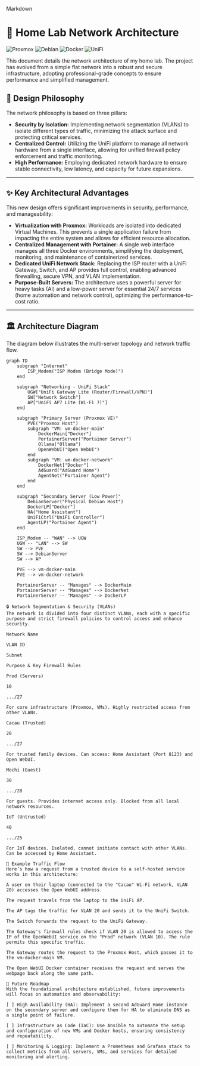 Markdown
# 🚀 Home Lab Network Architecture
![Proxmox](https://img.shields.io/badge/Proxmox-E52F5A?style=for-the-badge&logo=proxmox&logoColor=white)
![Debian](https://img.shields.io/badge/Debian-A81D33?style=for-the-badge&logo=debian&logoColor=white)
![Docker](https://img.shields.io/badge/Docker-2496ED?style=for-the-badge&logo=docker&logoColor=white)
![UniFi](https://img.shields.io/badge/UniFi-0056B3?style=for-the-badge&logo=ubiquiti&logoColor=white)

This document details the network architecture of my home lab. The project has evolved from a simple flat network into a robust and secure infrastructure, adopting professional-grade concepts to ensure performance and simplified management.

## 🎯 Design Philosophy

The network philosophy is based on three pillars:

* **Security by Isolation:** Implementing network segmentation (VLANs) to isolate different types of traffic, minimizing the attack surface and protecting critical services.
* **Centralized Control:** Utilizing the UniFi platform to manage all network hardware from a single interface, allowing for unified firewall policy enforcement and traffic monitoring.
* **High Performance:** Employing dedicated network hardware to ensure stable connectivity, low latency, and capacity for future expansions.

---

## ✨ Key Architectural Advantages

This new design offers significant improvements in security, performance, and manageability:

* **Virtualization with Proxmox:** Workloads are isolated into dedicated Virtual Machines. This prevents a single application failure from impacting the entire system and allows for efficient resource allocation.
* **Centralized Management with Portainer:** A single web interface manages all three Docker environments, simplifying the deployment, monitoring, and maintenance of containerized services.
* **Dedicated UniFi Network Stack:** Replacing the ISP router with a UniFi Gateway, Switch, and AP provides full control, enabling advanced firewalling, secure VPN, and VLAN implementation.
* **Purpose-Built Servers:** The architecture uses a powerful server for heavy tasks (AI) and a low-power server for essential 24/7 services (home automation and network control), optimizing the performance-to-cost ratio.

---

## 🏛️ Architecture Diagram

The diagram below illustrates the multi-server topology and network traffic flow.

```mermaid
graph TD
    subgraph "Internet"
        ISP_Modem("ISP Modem (Bridge Mode)")
    end

    subgraph "Networking - UniFi Stack"
        UGW["UniFi Gateway Lite (Router/Firewall/VPN)"]
        SW["Network Switch"]
        AP["UniFi AP7 Lite (Wi-Fi 7)"]
    end

    subgraph "Primary Server (Proxmox VE)"
        PVE("Proxmox Host")
        subgraph "VM: vm-docker-main"
            DockerMain["Docker"]
            PortainerServer("Portainer Server")
            Ollama("Ollama")
            OpenWebUI("Open WebUI")
        end
        subgraph "VM: vm-docker-network"
            DockerNet["Docker"]
            AdGuard("AdGuard Home")
            AgentNet("Portainer Agent")
        end
    end

    subgraph "Secondary Server (Low Power)"
        DebianServer("Physical Debian Host")
        DockerLP["Docker"]
        HA("Home Assistant")
        UniFiCtrl("UniFi Controller")
        AgentLP("Portainer Agent")
    end

    ISP_Modem -- "WAN" --> UGW
    UGW -- "LAN" --> SW
    SW --> PVE
    SW --> DebianServer
    SW --> AP

    PVE --> vm-docker-main
    PVE --> vm-docker-network

    PortainerServer -- "Manages" --> DockerMain
    PortainerServer -- "Manages" --> DockerNet
    PortainerServer -- "Manages" --> DockerLP
    
🔒 Network Segmentation & Security (VLANs)
The network is divided into four distinct VLANs, each with a specific purpose and strict firewall policies to control access and enhance security.

Network Name

VLAN ID

Subnet

Purpose & Key Firewall Rules

Prod (Servers)

10

.../27

For core infrastructure (Proxmox, VMs). Highly restricted access from other VLANs.

Cacau (Trusted)

20

.../27

For trusted family devices. Can access: Home Assistant (Port 8123) and Open WebUI.

Mochi (Guest)

30

.../28

For guests. Provides internet access only. Blocked from all local network resources.

IoT (Untrusted)

40

.../25

For IoT devices. Isolated, cannot initiate contact with other VLANs. Can be accessed by Home Assistant.

🚦 Example Traffic Flow
Here’s how a request from a trusted device to a self-hosted service works in this architecture:

A user on their laptop (connected to the "Cacau" Wi-Fi network, VLAN 20) accesses the Open WebUI address.

The request travels from the laptop to the UniFi AP.

The AP tags the traffic for VLAN 20 and sends it to the UniFi Switch.

The Switch forwards the request to the UniFi Gateway.

The Gateway's firewall rules check if VLAN 20 is allowed to access the IP of the OpenWebUI service on the "Prod" network (VLAN 10). The rule permits this specific traffic.

The Gateway routes the request to the Proxmox Host, which passes it to the vm-docker-main VM.

The Open WebUI Docker container receives the request and serves the webpage back along the same path.

🚀 Future Roadmap
With the foundational architecture established, future improvements will focus on automation and observability:

[ ] High Availability (HA): Implement a second AdGuard Home instance on the secondary server and configure them for HA to eliminate DNS as a single point of failure.

[ ] Infrastructure as Code (IaC): Use Ansible to automate the setup and configuration of new VMs and Docker hosts, ensuring consistency and repeatability.

[ ] Monitoring & Logging: Implement a Prometheus and Grafana stack to collect metrics from all servers, VMs, and services for detailed monitoring and alerting.